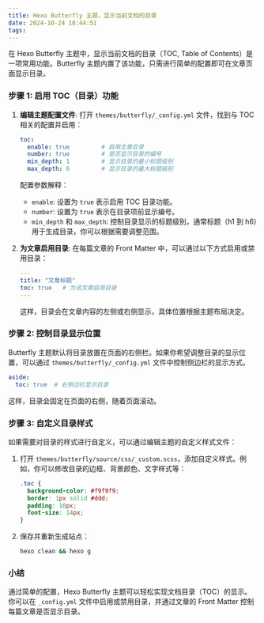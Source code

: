 ```yaml
---
title: Hexo Butterfly 主题，显示当前文档的目录
date: 2024-10-24 18:44:51
tags:
---
```



在 Hexo Butterfly 主题中，显示当前文档的目录（TOC, Table of Contents）是一项常用功能。Butterfly 主题内置了该功能，只需进行简单的配置即可在文章页面显示目录。

### 步骤 1: 启用 TOC（目录）功能

1. **编辑主题配置文件**:
   打开 `themes/butterfly/_config.yml` 文件，找到与 TOC 相关的配置并启用：

   ```yaml
   toc:
     enable: true         # 启用文章目录
     number: true         # 是否显示目录的编号
     min_depth: 1         # 显示目录的最小标题级别
     max_depth: 6         # 显示目录的最大标题级别
   ```

   配置参数解释：
   - `enable`: 设置为 `true` 表示启用 TOC 目录功能。
   - `number`: 设置为 `true` 表示在目录项前显示编号。
   - `min_depth` 和 `max_depth`: 控制目录显示的标题级别，通常标题（h1 到 h6）用于生成目录，你可以根据需要调整范围。

2. **为文章启用目录**:
   在每篇文章的 Front Matter 中，可以通过以下方式启用或禁用目录：
   
   ```yaml
   ---
   title: "文章标题"
   toc: true   # 为该文章启用目录
   ---
   ```

   这样，目录会在文章内容的左侧或右侧显示，具体位置根据主题布局决定。

### 步骤 2: 控制目录显示位置

Butterfly 主题默认将目录放置在页面的右侧栏。如果你希望调整目录的显示位置，可以通过 `themes/butterfly/_config.yml` 文件中控制侧边栏的显示方式。

```yaml
aside:
  toc: true  # 右侧边栏显示目录
```

这样，目录会固定在页面的右侧，随着页面滚动。

### 步骤 3: 自定义目录样式

如果需要对目录的样式进行自定义，可以通过编辑主题的自定义样式文件：

1. 打开 `themes/butterfly/source/css/_custom.scss`，添加自定义样式。例如，你可以修改目录的边框、背景颜色、文字样式等：

   ```scss
   .toc {
     background-color: #f9f9f9;
     border: 1px solid #ddd;
     padding: 10px;
     font-size: 14px;
   }
   ```

2. 保存并重新生成站点：
   ```bash
   hexo clean && hexo g
   ```

### 小结

通过简单的配置，Hexo Butterfly 主题可以轻松实现文档目录（TOC）的显示。你可以在 `_config.yml` 文件中启用或禁用目录，并通过文章的 Front Matter 控制每篇文章是否显示目录。
